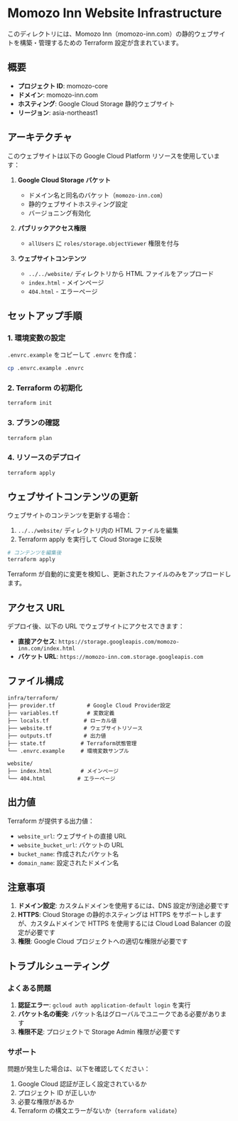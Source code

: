 # Momozo Inn Website Infrastructure

このディレクトリには、Momozo Inn（momozo-inn.com）の静的ウェブサイトを構築・管理するための Terraform 設定が含まれています。

## 概要

- **プロジェクト ID**: momozo-core
- **ドメイン**: momozo-inn.com
- **ホスティング**: Google Cloud Storage 静的ウェブサイト
- **リージョン**: asia-northeast1

## アーキテクチャ

このウェブサイトは以下の Google Cloud Platform リソースを使用しています：

1. **Google Cloud Storage バケット**

   - ドメイン名と同名のバケット（`momozo-inn.com`）
   - 静的ウェブサイトホスティング設定
   - バージョニング有効化

2. **パブリックアクセス権限**

   - `allUsers` に `roles/storage.objectViewer` 権限を付与

3. **ウェブサイトコンテンツ**
   - `../../website/` ディレクトリから HTML ファイルをアップロード
   - `index.html` - メインページ
   - `404.html` - エラーページ

## セットアップ手順

### 1. 環境変数の設定

`.envrc.example` をコピーして `.envrc` を作成：

```bash
cp .envrc.example .envrc
```

### 2. Terraform の初期化

```bash
terraform init
```

### 3. プランの確認

```bash
terraform plan
```

### 4. リソースのデプロイ

```bash
terraform apply
```

## ウェブサイトコンテンツの更新

ウェブサイトのコンテンツを更新する場合：

1. `../../website/` ディレクトリ内の HTML ファイルを編集
2. Terraform apply を実行して Cloud Storage に反映

```bash
# コンテンツを編集後
terraform apply
```

Terraform が自動的に変更を検知し、更新されたファイルのみをアップロードします。

## アクセス URL

デプロイ後、以下の URL でウェブサイトにアクセスできます：

- **直接アクセス**: `https://storage.googleapis.com/momozo-inn.com/index.html`
- **バケット URL**: `https://momozo-inn.com.storage.googleapis.com`

## ファイル構成

```
infra/terraform/
├── provider.tf          # Google Cloud Provider設定
├── variables.tf         # 変数定義
├── locals.tf           # ローカル値
├── website.tf          # ウェブサイトリソース
├── outputs.tf          # 出力値
├── state.tf           # Terraform状態管理
└── .envrc.example     # 環境変数サンプル

website/
├── index.html         # メインページ
└── 404.html          # エラーページ
```

## 出力値

Terraform が提供する出力値：

- `website_url`: ウェブサイトの直接 URL
- `website_bucket_url`: バケットの URL
- `bucket_name`: 作成されたバケット名
- `domain_name`: 設定されたドメイン名

## 注意事項

1. **ドメイン設定**: カスタムドメインを使用するには、DNS 設定が別途必要です
2. **HTTPS**: Cloud Storage の静的ホスティングは HTTPS をサポートしますが、カスタムドメインで HTTPS を使用するには Cloud Load Balancer の設定が必要です
3. **権限**: Google Cloud プロジェクトへの適切な権限が必要です

## トラブルシューティング

### よくある問題

1. **認証エラー**: `gcloud auth application-default login` を実行
2. **バケット名の衝突**: バケット名はグローバルでユニークである必要があります
3. **権限不足**: プロジェクトで Storage Admin 権限が必要です

### サポート

問題が発生した場合は、以下を確認してください：

1. Google Cloud 認証が正しく設定されているか
2. プロジェクト ID が正しいか
3. 必要な権限があるか
4. Terraform の構文エラーがないか（`terraform validate`）
